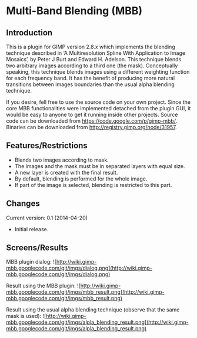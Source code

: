 # Multi-Band Blending (MBB) #

## Introduction ##
This is a plugin for GIMP version 2.8.x which implements the blending technique described in ‘A Multiresolution Spline With Application to Image Mosaics’, by Peter J Burt and Edward H. Adelson. This technique blends two arbitrary images according to a third one (the mask). Conceptually speaking, this technique blends images using a different weighting function for each frequency band. It has the benefit of producing more natural transitions between images boundaries than the usual alpha blending technique.

If you desire, fell free to use the source code on your own project. Since the core MBB functionalities were implemented detached from the plugin GUI, it would be easy to anyone to get it running inside other projects. Source code can be downloaded from https://code.google.com/p/gimp-mbb/. Binaries can be downloaded from http://registry.gimp.org/node/31957.

## Features/Restrictions ##
  * Blends two images according to mask.
  * The images and the mask must be in separated layers with equal size.
  * A new layer is created with the final result.
  * By default, blending is performed for the whole image.
  * If part of the image is selected, blending is restricted to this part.

## Changes ##
Current version:
0.1 (2014-04-20)
  * Initial release.

## Screens/Results ##
MBB plugin dialog:
![http://wiki.gimp-mbb.googlecode.com/git/imgs/dialog.png](http://wiki.gimp-mbb.googlecode.com/git/imgs/dialog.png)

Result using the MBB plugin:
![http://wiki.gimp-mbb.googlecode.com/git/imgs/mbb_result.png](http://wiki.gimp-mbb.googlecode.com/git/imgs/mbb_result.png)

Result using the usual alpha blending technique (observe that the same mask is used):
![http://wiki.gimp-mbb.googlecode.com/git/imgs/alpla_blending_result.png](http://wiki.gimp-mbb.googlecode.com/git/imgs/alpla_blending_result.png)